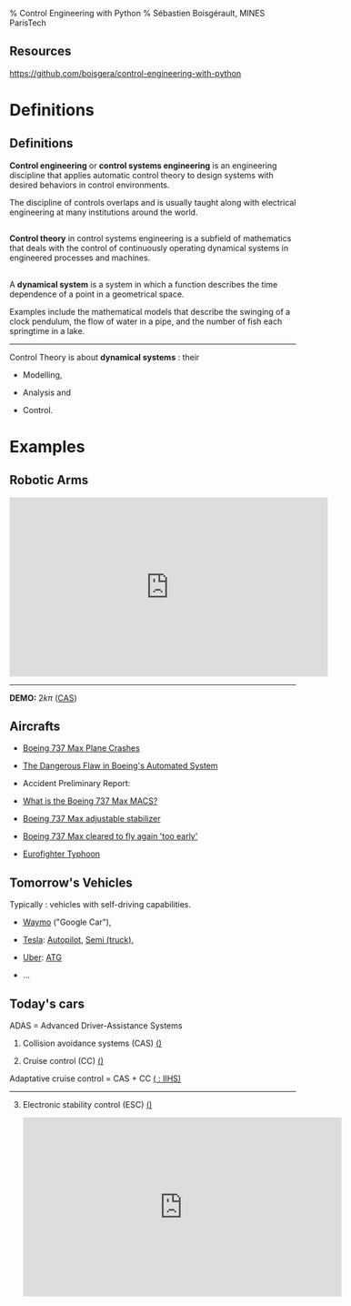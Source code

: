 % Control Engineering with Python
% Sébastien Boisgérault, MINES ParisTech


<i class="fa fa-github" aria-hidden="true"></i> Resources
--------------------------------------------------------------------------------

<https://github.com/boisgera/control-engineering-with-python>


Definitions
================================================================================

<i class="fa fa-wikipedia-w"></i> Definitions
--------------------------------------------------------------------------------

**Control engineering** or **control systems engineering** is an engineering 
discipline that applies automatic control theory to design systems with 
desired behaviors in control environments.

The discipline of controls overlaps and is usually taught along with 
electrical engineering at many institutions around the world.

<i class="fa fa-wikipedia-w"></i>
--------------------------------------------------------------------------------

**Control theory** in control systems engineering is a subfield of mathematics 
that deals with the control of continuously operating dynamical systems in 
engineered processes and machines.

<i class="fa fa-wikipedia-w"></i>
--------------------------------------------------------------------------------

A **dynamical system** is a system in which a function describes the time 
dependence of a point in a geometrical space. 

Examples include the mathematical models that describe the 
swinging of a clock pendulum, the flow of water in a pipe, 
and the number of fish each springtime in a lake.


--------------------------------------------------------------------------------

Control Theory is about **dynamical systems** : their

- Modelling, 

- Analysis and

- Control.



Examples
================================================================================


<i class="fa fa-gear"></i> Robotic Arms
--------------------------------------------------------------------------------

<iframe width="560" height="315" src="https://www.youtube-nocookie.com/embed/s-yne8xTNM0" frameborder="0" allow="accelerometer; autoplay; encrypted-media; gyroscope; picture-in-picture" allowfullscreen></iframe>

--------------------------------------------------------------------------------

**DEMO:** $2 k \pi$ ([CAS](http://www.mines-paristech.fr/Recherche/Centres-de-recherche/Centre-automatique-et-systemes-CAS/))


<i class="fa fa-plane"></i> Aircrafts
--------------------------------------------------------------------------------

  - [Boeing 737 Max Plane Crashes](https://www.theverge.com/2019/3/22/18275736/boeing-737-max-plane-crashes-grounded-problems-info-details-explained-reasons)

  - [The Dangerous Flaw in Boeing's Automated System](https://www.nytimes.com/interactive/2019/03/29/business/boeing-737-max-8-flaws.html)

  - Accident Preliminary Report: [<i class="fa fa-file-pdf-o"></i>](http://www.ecaa.gov.et/documents/20435/0/Preliminary+Report+B737-800MAX+%2C%28ET-AVJ%29.pdf)

  - [What is the Boeing 737 Max MACS?](https://theaircurrent.com/aviation-safety/what-is-the-boeing-737-max-maneuvering-characteristics-augmentation-system-mcas-jt610/)

  - [Boeing 737 Max adjustable stabilizer](https://en.wikipedia.org/wiki/Ethiopian_Airlines_Flight_302#/media/File:Adjustable_stabilizer.svg)

  - [Boeing 737 Max cleared to fly again 'too early'](https://www.bbc.com/news/business-55751150)

  - [Eurofighter Typhoon](https://www.eurofighter.com/advantages)

<i class="fa fa-car"></i> Tomorrow's Vehicles
--------------------------------------------------------------------------------

Typically : vehicles with self-driving capabilities.

  - [Waymo](https://waymo.com/) ("Google Car"),

  - [Tesla](https://www.tesla.com):  [Autopilot](https://www.tesla.com/en_EU/autopilot?redirect=no), 
    [Semi (truck)](https://en.wikipedia.org/wiki/Tesla_Semi),

  - [Uber](https://www.uber.com): [ATG](https://www.uber.com/info/atg/)

  - ...

<i class="fa fa-car"></i> Today's cars
--------------------------------------------------------------------------------

ADAS = Advanced Driver-Assistance Systems

 1.  Collision avoidance systems (CAS) [(<i class="fa fa-wikipedia-w"></i>)](https://en.wikipedia.org/wiki/Collision_avoidance_system)

 2.  Cruise control (CC) [(<i class="fa fa-wikipedia-w"></i>)](https://en.wikipedia.org/wiki/Cruise_control)

Adaptative cruise control = CAS + CC [(<i class="fa fa-youtube"></i> : IIHS)](https://www.youtube.com/watch?v=GInSPWZRFRM)

--------------------------------------------------------------------------------

 3.  Electronic stability control (ESC) [(<i class="fa fa-wikipedia-w"></i>)](https://en.wikipedia.org/wiki/Electronic_stability_control)


     <iframe width="560" height="315" src="https://www.youtube.com/embed/ie0Icbo6jJ8" frameborder="0" allow="accelerometer; autoplay; encrypted-media; gyroscope; picture-in-picture" allowfullscreen></iframe>







<style>

.reveal section img {
  border:0;
  height:50vh;
  width:auto;

}

.reveal section img.medium {
  border:0;
  max-width:50vh;
}

.reveal section img.icon {
  display:inline;
  border:0;
  width:1em;
  margin:0em;
  box-shadow:none;
  vertical-align:-10%;
}

.reveal code {
  font-family: Inconsolata, monospace;
}

.reveal pre code {
  font-size: 1.5em;
  line-height: 1.5em;
  /* max-height: 80wh; won't work, overriden */
}

input {
  font-family: "Source Sans Pro", Helvetica, sans-serif;
  font-size: 42px;
  line-height: 54.6px;
}

</style>

<link href="https://fonts.googleapis.com/css?family=Inconsolata:400,700" rel="stylesheet"> 

<link href="https://cdnjs.cloudflare.com/ajax/libs/font-awesome/4.7.0/css/font-awesome.css" rel="stylesheet">
